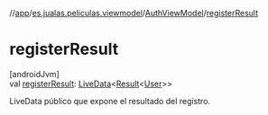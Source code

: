 //[app](../../../index.md)/[es.jualas.peliculas.viewmodel](../index.md)/[AuthViewModel](index.md)/[registerResult](register-result.md)

# registerResult

[androidJvm]\
val [registerResult](register-result.md): [LiveData](https://developer.android.com/reference/kotlin/androidx/lifecycle/LiveData.html)&lt;[Result](https://kotlinlang.org/api/latest/jvm/stdlib/kotlin-stdlib/kotlin/-result/index.html)&lt;[User](../../es.jualas.peliculas.data.model/-user/index.md)&gt;&gt;

LiveData público que expone el resultado del registro.
